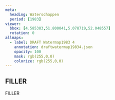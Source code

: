 ```yaml
---
meta:
  heading: Waterschappen
  period: [1983]
viewer:
  bbox: [4.585383,51.800041,5.078719,52.048557]
  rotation: 0
allmaps:
  - label: DRAFT Watermap1983 4
    annotation: draftwatermap19834.json
    opacity: 100
    mask: rgb(255,0,0)
    colorize: rgb(255,0,0)
---
```


## FILLER

FILLER
